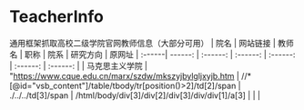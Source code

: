 # TeacherInfo
通用框架抓取高校二级学院官网教师信息（大部分可用）
| 院名 | 网站链接 | 教师名 | 职称 | 院系 | 研究方向 | 原网址
| :------| ------: | :------: | :------: | :------: | :------: | :------: |
| 马克思主义学院 | "https://www.cque.edu.cn/marx/szdw/mkszyjbylgljxyjb.htm  | //*[@id="vsb_content"]/table/tbody/tr[position()>2]/td[2]/span
 |  ./../../td[3]/span
| /html/body/div[3]/div[2]/div[3]/div/div[1]/a[3] |  |  |
